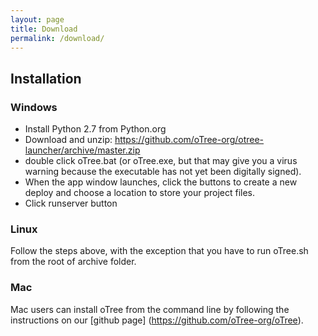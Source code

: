 ```yaml
---
layout: page
title: Download
permalink: /download/
---
```

## Installation 

### Windows 
- Install Python 2.7 from Python.org
- Download and unzip: https://github.com/oTree-org/otree-launcher/archive/master.zip
- double click oTree.bat (or oTree.exe, but that may give you a virus warning because the executable has not yet been digitally signed).
- When the app window launches, click the buttons to create a new deploy and  choose a location to store your project files.
- Click runserver button

### Linux 

Follow the steps above, with the exception that you have to run oTree.sh from the root of archive folder.

### Mac 

Mac users can install oTree from the command line by following the instructions on our [github page] (https://github.com/oTree-org/oTree).



 
